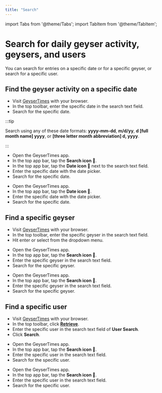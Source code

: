 ```yaml
---
title: "Search"
---
```


import Tabs from '@theme/Tabs';
import TabItem from '@theme/TabItem';

# Search for daily geyser activity, geysers, and users

You can search for entries on a specific date or for a specific geyser, or search for a specific user.

## Find the geyser activity on a specific date
<Tabs groupId="os">
<TabItem value="web" label="Website">

* Visit [GeyserTimes](https://geysertimes.org) with your browser.
* In the top toolbar, enter the specific date in the search text field.
* Search for the specific date.

:::tip

Search using any of these date formats: **yyyy-mm-dd**, **m/d/yy**, **d [full month name] yyyy**, or **[three letter month abbreviation] d, yyyy**.

:::

</TabItem>
<TabItem value="android" label="Android">

* Open the GeyserTimes app.
* In the top app bar, tap the **Search icon 🔎**.
* In the top app bar, tap the **Date icon 📅** next to the search text field.
* Enter the specific date with the date picker. 
* Search for the specific date. 

</TabItem>
<TabItem value="iOS" label="iOS">

* Open the GeyserTimes app.
* In the top app bar, tap the **Date icon 📅**.
* Enter the specific date with the date picker.
* Search for the specific date. 

</TabItem>
</Tabs>

## Find a specific geyser

<Tabs groupId="os">
<TabItem value="web" label="Website">

* Visit [GeyserTimes](https://geysertimes.org) with your browser.
* In the top toolbar, enter the specific geyser in the search text field.
* Hit enter or select from the dropdown menu.

</TabItem>
<TabItem value="android" label="Android">

* Open the GeyserTimes app.
* In the top app bar, tap the **Search icon 🔎**.
* Enter the specific geyser in the search text field.
* Search for the specific geyser. 

</TabItem>
<TabItem value="iOS" label="iOS">

* Open the GeyserTimes app.
* In the top app bar, tap the **Search icon 🔎**.
* Enter the specific geyser in the search text field.
* Search for the specific geyser. 

</TabItem>
</Tabs>

## Find a specific user

<Tabs groupId="os">
<TabItem value="web" label="Website">

* Visit [GeyserTimes](https://geysertimes.org) with your browser.
* In the top toolbar, click **[Retrieve](https://geysertimes.org/retrieve.php)**.
* Enter the specific user in the search text field of **User Search**.
* Click **Search**.

</TabItem>
<TabItem value="android" label="Android">

* Open the GeyserTimes app.
* In the top app bar, tap the **Search icon 🔎**.
* Enter the specific user in the search text field.
* Search for the specific user. 

</TabItem>
<TabItem value="iOS" label="iOS">

* Open the GeyserTimes app.
* In the top app bar, tap the **Search icon 🔎**.
* Enter the specific user in the search text field.
* Search for the specific user. 

</TabItem>
</Tabs>